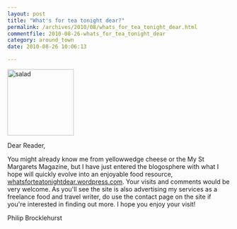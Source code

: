 ```yaml
---
layout: post
title: "What's for tea tonight dear?"
permalink: /archives/2010/08/whats_for_tea_tonight_dear.html
commentfile: 2010-08-26-whats_for_tea_tonight_dear
category: around_town
date: 2010-08-26 10:06:13

---
```


<a href="/assets/images/2010/cropped-salad1.jpg"><img src="/assets/images/2010/cropped-salad1-thumb.jpg" width="150" height="150" alt="salad" class="right" /></a>

Dear Reader,

You might already know me from yellowwedge cheese or the My St Margarets Magazine, but I have just entered the blogosphere with what I hope will quickly evolve into an enjoyable food resource, [whatsforteatonightdear.wordpress.com](http://whatsforteatonightdear.wordpress.com/). Your visits and comments would be very welcome. As you'll see the site is also advertising my services as a freelance food and travel writer, do use the contact page on the site if you're interested in finding out more. I hope you enjoy your visit!

Philip Brocklehurst
